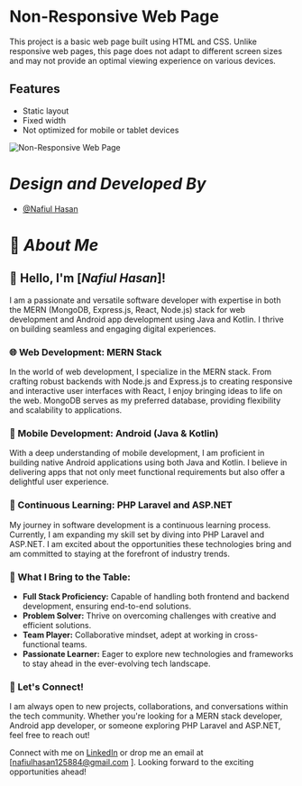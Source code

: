 # Non-Responsive Web Page

This project is a basic web page built using HTML and CSS. Unlike responsive web pages, this page does not adapt to different screen sizes and may not provide an optimal viewing experience on various devices.


## Features

- Static layout
- Fixed width
- Not optimized for mobile or tablet devices

  
![Non-Responsive Web Page](https://github.com/NafiulHasan41/web_single_landing_page_notResnponsive_ph_assignmen_1/blob/main/resources/PHA!.png?raw=true)




# **_Design and Developed By_**

- [@Nafiul Hasan](https://github.com/NafiulHasan41)


# 🚀 **_About Me_**
## 👋 Hello, I'm [**_Nafiul Hasan_**]!

I am a passionate and versatile software developer with expertise in both the MERN (MongoDB, Express.js, React, Node.js) stack for web development and Android app development using Java and Kotlin. I thrive on building seamless and engaging digital experiences.

### 🌐 Web Development: MERN Stack

In the world of web development, I specialize in the MERN stack. From crafting robust backends with Node.js and Express.js to creating responsive and interactive user interfaces with React, I enjoy bringing ideas to life on the web. MongoDB serves as my preferred database, providing flexibility and scalability to applications.

### 📱 Mobile Development: Android (Java & Kotlin)

With a deep understanding of mobile development, I am proficient in building native Android applications using both Java and Kotlin. I believe in delivering apps that not only meet functional requirements but also offer a delightful user experience.

### 🚀 Continuous Learning: PHP Laravel and ASP.NET

My journey in software development is a continuous learning process. Currently, I am expanding my skill set by diving into PHP Laravel and ASP.NET. I am excited about the opportunities these technologies bring and am committed to staying at the forefront of industry trends.

### 🔧 What I Bring to the Table:

- **Full Stack Proficiency:** Capable of handling both frontend and backend development, ensuring end-to-end solutions.
- **Problem Solver:** Thrive on overcoming challenges with creative and efficient solutions.
- **Team Player:** Collaborative mindset, adept at working in cross-functional teams.
- **Passionate Learner:** Eager to explore new technologies and frameworks to stay ahead in the ever-evolving tech landscape.

### 🌟 Let's Connect!

I am always open to new projects, collaborations, and conversations within the tech community. Whether you're looking for a MERN stack developer, Android app developer, or someone exploring PHP Laravel and ASP.NET, feel free to reach out!

Connect with me on [LinkedIn](linkedin.com/in/nafiul-hasan-524274276) or drop me an email at [nafiulhasan125884@gmail.com ]. Looking forward to the exciting opportunities ahead!

